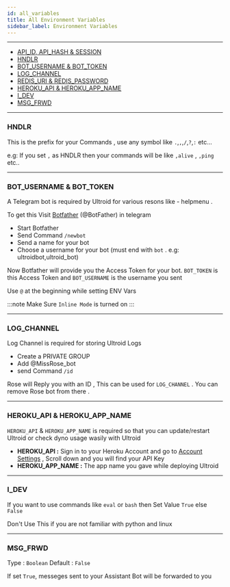 ```yaml
---
id: all_variables
title: All Environment Variables
sidebar_label: Environment Variables
---
```


---

- [API_ID, API_HASH & SESSION](/docs/variables/mandatory_variables#obtaining-api_id--api_hash)
- [HNDLR](#hndlr)
- [BOT_USERNAME & BOT_TOKEN](#bot_username--bot_token)
- [LOG_CHANNEL](#bot_username--bot_token)
- [REDIS_URI & REDIS_PASSWORD](/docs/variables/mandatory_variables#obtaining-redis-info)
- [HEROKU_API & HEROKU_APP_NAME](#heroku_api--heroku_app_name)
- [I_DEV](#i_dev)
- [MSG_FRWD](#msg_frwd)

---

### HNDLR

This is the prefix for your Commands , use any symbol like `.`,`,`,`/`,`?`,`:` etc...

e.g: If you set `,` as HNDLR then your commands will be like `,alive` , `,ping` etc..

---

### BOT_USERNAME & BOT_TOKEN

A Telegram bot is required by Ultroid for various resons like - helpmenu .

To get this Visit [Botfather](https://telegram.dog/botfather) (@BotFather) in telegram

- Start Botfather
- Send Command `/newbot`
- Send a name for your bot
- Choose a username for your bot (must end with `bot` . e.g: ultroidbot,ultroid_bot)

Now Botfather will provide you the Access Token for your bot. `BOT_TOKEN` is this Access Token and `BOT_USERNAME` is the username you sent 

Use `@` at the beginning while setting ENV Vars

:::note
Make Sure `Inline Mode` is turned on
:::

---

### LOG_CHANNEL

Log Channel is required for storing Ultroid Logs

- Create a PRIVATE GROUP
- Add @MissRose_bot
- send Command `/id`

Rose will Reply you with an ID , This can be used  for `LOG_CHANNEL` . You can remove Rose bot from there .

---

### HEROKU_API & HEROKU_APP_NAME

`HEROKU_API` & `HEROKU_APP_NAME` is required so that you can update/restart Ultroid or check dyno usage wasily with Ultroid

* __HEROKU_API :__ Sign in to your Heroku Account and go to [Account Settings](https://dashboard.heroku.com/account) , Scroll down and you will find your API Key 
* __HEROKU_APP_NAME :__ The app name you gave while deploying Ultroid

---

### I_DEV

If you want to use commands like `eval` or `bash` then Set Value `True` else `False`

Don't Use This if you are not familiar with python and linux 

---

### MSG_FRWD

Type : `Boolean`
Default : `False`

If set `True`, messeges sent to your Assistant Bot will be forwarded to you 
